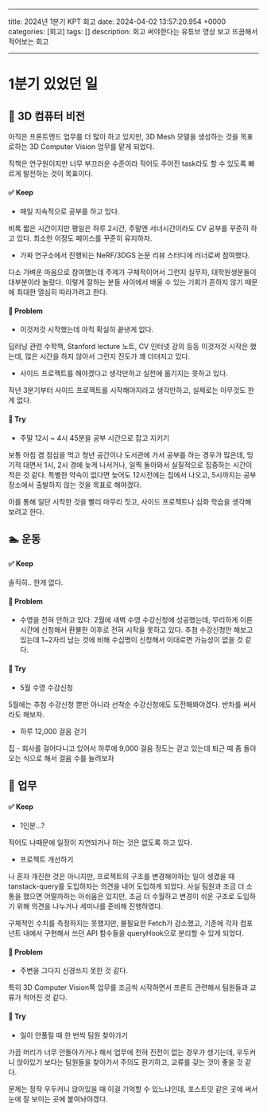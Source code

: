 

---
title: 2024년 1분기 KPT 회고
date: 2024-04-02 13:57:20.954 +0000
categories: [회고]
tags: []
description: 회고 써야한다는 유튜브 영상 보고 뜨끔해서 적어보는 회고


---

# 1분기 있었던 일

## 📄 3D 컴퓨터 비전

아직은 프론트엔드 업무를 더 많이 하고 있지만, 3D Mesh 모델을 생성하는 것을 목표로하는 3D Computer Vision 업무를 맡게 되었다.

직책은 연구원이지만 너무 부끄러운 수준이라 적어도 주어진 task라도 할 수 있도록 빠르게 발전하는 것이 목표이다.

#### ✅ Keep

- 매일 지속적으로 공부를 하고 있다.

비록 짧은 시간이지만 평일은 하루 2시간, 주말엔 서너시간이라도 CV 공부를 꾸준히 하고 있다.
최소한 이정도 페이스를 꾸준히 유지하자.

- 가짜 연구소에서 진행되는 NeRF/3DGS 논문 리뷰 스터디에 러너로써 참여했다.

다소 가벼운 마음으로 참여했는데 주제가 구체적이어서 그런지 실무자, 대학원생분들이 대부분이라 놀랐다. 이렇게 잘하는 분들 사이에서 배울 수 있는 기회가 흔하지 않기 때문에 최대한 열심히 따라가려고 한다.

#### 🤔 Problem

- 이것저것 시작했는데 아직 확실히 끝낸게 없다.

딥러닝 관련 수학책, Stanford lecture 노트, CV 인터넷 강의 등등 이것저것 시작은 했는데, 많은 시간을 하지 않아서 그런지 진도가 꽤 더뎌지고 있다.

- 사이드 프로젝트를 해야겠다고 생각만하고 실천에 옮기지는 못하고 있다.

작년 3분기부터 사이드 프로젝트를 시작해야지라고 생각만하고, 실제로는 아무것도 한게 없다.

#### 🚀 Try

- 주말 12시 ~ 4시 45분을 공부 시간으로 잡고 지키기

보통 아침 겸 점심을 먹고 청년 공간이나 도서관에 가서 공부를 하는 경우가 많은데, 밍기적 대면서 1시, 2시 경에 늦게 나서거나, 일찍 돌아와서 실질적으로 집중하는 시간이 적은 것 같다.
특별한 약속이 없다면 늦어도 12시전에는 집에서 나오고, 5시까지는 공부 장소에서 출발하지 않는 것을 목표로 해야겠다.

이를 통해 일단 시작한 것을 빨리 마무리 짓고, 사이드 프로젝트나 심화 학습을 생각해 보려고 한다.

## 🏊 운동

#### ✅ Keep

솔직히.. 한게 없다.

#### 🤔 Problem

- 수영을 전혀 안하고 있다.
2월에 새벽 수영 수강신청에 성공했는데, 무리하게 이른 시간에 신청해서 환불한 이후로 전혀 시작을 못하고 있다.
추첨 수강신청만 해보고 있는데 1~2자리 남는 것에 비해 수십명이 신청해서 이대로면 가능성이 없을 것 같다.

#### 🚀 Try

- 5월 수영 수강신청

5월에는 추첨 수강신청 뿐만 아니라 선착순 수강신청에도 도전해봐야겠다. 반차를 써서라도 해보자.

- 하루 12,000 걸음 걷기

집 - 회사를 걸어다니고 있어서 하루에 9,000 걸음 정도는 걷고 있는데 퇴근 때 좀 돌아오는 식으로 해서 걸음 수를 늘려보자

## 💼 업무

#### ✅ Keep

- 1인분...?

적어도 나때문에 일정이 지연되거나 하는 것은 없도록 하고 있다.

- 프로젝트 개선하기

나 혼자 개진한 것은 아니지만, 프로젝트의 구조를 변경해야하는 일이 생겼을 때 tanstack-query를 도입하자는 의견을 내어 도입하게 되었다.
사실 팀원과 조금 더 소통을 했으면 어떨까하는 아쉬움은 있지만, 조금 더 수월하고 변경이 쉬운 구조로 도입하기 위해 의견을 나누거나 세미나를 준비해 진행하였다.

구체적인 수치를 측정하지는 못했지만, 불필요한 Fetch가 감소했고, 기존에 각자 컴포넌트 내에서 구현해서 쓰던 API 함수들을 queryHook으로 분리할 수 있게 되었다.

#### 🤔 Problem

- 주변을 그다지 신경쓰지 못한 것 같다.

특히 3D Computer Vision쪽 업무를 조금씩 시작하면서 프론트 관련해서 팀원들과 교류가 적어진 것 같다.

#### 🚀 Try

- 일이 안풀릴 때 한 번씩 팀원 찾아가기

가끔 머리가 너무 안돌아가거나 해서 업무에 전혀 진전이 없는 경우가 생기는데, 우두커니 앉아있기 보다는 팀원들을 찾아가서 주의도 환기하고, 교류를 갖는 것이 좋을 것 같다.

문제는 정작 우두커니 앉아있을 때 이걸 기억할 수 있느냐인데, 포스트잇 같은 곳에 써서 눈에 잘 보이는 곳에 붙여놔야겠다.


        